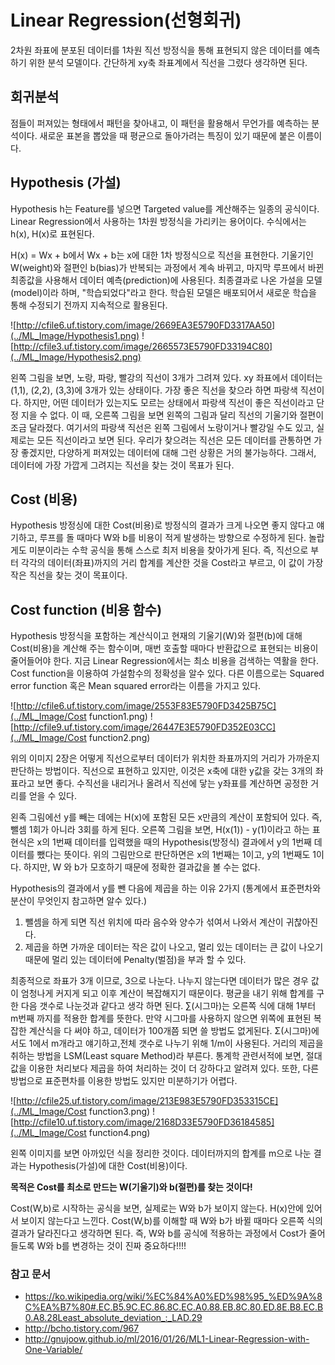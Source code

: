 Linear Regression(선형회귀)
=================
2차원 좌표에 분포된 데이터를 1차원 직선 방정식을 통해 표현되지 않은 데이터를 예측하기 위한 분석 모델이다. 간단하게 xy축 좌표계에서 직선을 그렸다 생각하면 된다.

## 회귀분석
점들이 퍼져있는 형태에서 패턴을 찾아내고, 이 패턴을 활용해서 무언가를 예측하는 분석이다. 새로운 표본을 뽑았을 때 평균으로 돌아가려는 특징이 있기 때문에 붙은 이름이다.


## Hypothesis (가설)
Hypothesis h는 Feature를 넣으면 Targeted value를 계산해주는 일종의 공식이다. Linear Regression에서 사용하는 1차원 방정식을 가리키는 용어이다. 수식에서는 h(x), H(x)로 표현된다.


H(x) = Wx + b에서 Wx + b는 x에 대한 1차 방정식으로 직선을 표현한다. 기울기인 W(weight)와 절편인 b(bias)가 반복되는 과정에서 계속 바뀌고, 마지막 루프에서 바뀐 최종값을 사용해서 데이터 예측(prediction)에 사용된다. 최종결과로 나온 가설을 모델(model)이라 하며, "학습되었다"라고 한다. 학습된 모델은 배포되어서 새로운 학습을 통해 수정되기 전까지 지속적으로 활용된다.

![http://cfile6.uf.tistory.com/image/2669EA3E5790FD3317AA50](../ML_Image/Hypothesis1.png)
![http://cfile3.uf.tistory.com/image/2665573E5790FD33194C80](../ML_Image/Hypothesis2.png)

왼쪽 그림을 보면, 노랑, 파랑, 빨강의 직선이 3개가 그려져 있다. xy 좌표에서 데이터는 (1,1), (2,2), (3,3)에 3개가 있는 상태이다. 가장 좋은 직선을 찾으라 하면 파랑색 직선이다.
하지만, 어떤 데이터가 있는지도 모르는 상태에서 파랑색 직선이 좋은 직선이라고 단정 지을 수 없다. 이 때, 오른쪽 그림을 보면 왼쪽의 그림과 달리 직선의 기울기와 절편이 조금 달라졌다. 여기서의 파랑색 직선은 왼쪽 그림에서 노랑이거나 빨강일 수도 있고, 실제로는 모든 직선이라고 보면 된다. 우리가 찾으려는 직선은 모든 데이터를 관통하면 가장 좋겠지만, 다양하게 퍼져있는 데이터에 대해 그런 상황은 거의 불가능하다. 그래서, 데이터에 가장 가깝게 그려지는 직선을 찾는 것이 목표가 된다.


## Cost (비용)
Hypothesis 방정싱에 대한 Cost(비용)로 방정식의 결과가 크게 나오면 좋지 않다고 얘기하고, 루프를 돌 때마다 W와 b를 비용이 적게 발생하는 방향으로 수정하게 된다. 놀랍게도 미분이라는 수학 공식을 통해 스스로 최저 비용을 찾아가게 된다. 즉, 직선으로 부터 각각의 데이터(좌표)까지의 거리 합계를 계산한 것을 Cost라고 부르고, 이 값이 가장 작은 직선을 찾는 것이 목표이다.


## Cost function (비용 함수)
Hypothesis 방정식을 포함하는 계산식이고 현재의 기울기(W)와 절편(b)에 대해 Cost(비용)을 계산해 주는 함수이며, 매번 호출할 때마다 반환값으로 표현되는 비용이 줄어들어야 한다. 지금 Linear Regression에서는 최소 비용을 검색하는 역활을 한다.
Cost function을 이용하여 가설함수의 정확성을 알수 있다. 다른 이름으로는 Squared error function 혹은 Mean squared error라는 이름을 가지고 있다.

![http://cfile6.uf.tistory.com/image/2553F83E5790FD3425B75C](../ML_Image/Cost function1.png)
![http://cfile9.uf.tistory.com/image/26447E3E5790FD352E03CC](../ML_Image/Cost function2.png)

위의 이미지 2장은 어떻게 직선으로부터 데이터가 위치한 좌표까지의 거리가 가까운지 판단하는 방법이다. 직선으로 표현하고 있지만, 이것은 x축에 대한 y값을 갖는 3개의 좌표라고 보면 좋다. 수직선을 내리거나 올려서 직선에 닿는 y좌표를 계산하면 공정한 거리를 얻을 수 있다.

왼족 그림에선 y를 빼는 데에는 H(x)에 포함된 모든 x만큼의 계산이 포함되어 있다. 즉, 뺄셈 1회가 아니라 3회를 하게 된다. 오른쪽 그림을 보면, H(x(1)) - y(1)이라고 하는 표현식은 x의 1번째 데이터를 입력했을 때의 Hypothesis(방정식) 결과에서 y의 1번째 데이터를 뺐다는 뜻이다. 위의 그림만으로 판단하면은 x의 1번째는 1이고, y의 1번째도 1이다. 하지만, W 와 b가 모호하기 때문에 정확한 결과값을 볼 수는 없다.

Hypothesis의 결과에서 y를 뺀 다음에 제곱을 하는 이유 2가지
(통계에서 표준편차와 분산이 무엇인지 참고하면 알수 있다.)

1. 뺄셈을 하게 되면 직선 위치에 따라 음수와 양수가 섞여서 나와서 계산이 귀찮아진다.
2. 제곱을 하면 가까운 데이터는 작은 값이 나오고, 멀리 있는 데이터는 큰 값이 나오기 때문에 멀리 있는 데이터에 Penalty(벌점)을 부과 할 수 있다.

최종적으로 좌표가 3개 이므로, 3으로 나눈다. 나누지 않는다면 데이터가 많은 경우 값이 엄청나게 커지게 되고 이후 계산이 복잡해지기 때문이다. 평균을 내기 위해 합계를 구한 다음 갯수로 나눈것과 같다고 생각 하면 된다. ∑(시그마)는 오른쪽 식에 대해 1부터 m번째 까지를 적용한 합계를 뜻한다. 만약 시그마를 사용하지 않으면 위쪽에 표현된 복잡한 계산식을 다 써야 하고, 데이터가 100개쯤 되면 쓸 방법도 없게된다. Σ(시그마)에서도 1에서 m개라고 얘기하고,전체 갯수로 나누기 위해 1/m이 사용된다. 거리의 제곱을 취하는 방법을 LSM(Least square Method)라 부른다. 통계학 관련서적에 보면, 절대값을 이용한 처리보다 제곱을 하여 처리하는 것이 더 강하다고 알려져 있다. 또한, 다른 방법으로 표준편차를 이용한 방법도 있지만 미분하기가 어렵다.

![http://cfile25.uf.tistory.com/image/213E983E5790FD353315CE](../ML_Image/Cost function3.png)
![http://cfile10.uf.tistory.com/image/2168D33E5790FD36184585](../ML_Image/Cost function4.png)

왼쪽 이미지를 보면 아까있던 식을 정리한 것이다. 데이터까지의 합계를 m으로 나눈 결과는 Hypothesis(가설)에 대한 Cost(비용)이다.

__목적은 Cost를 최소로 만드는 W(기울기)와 b(절편)를 찾는 것이다!__

Cost(W,b)로 시작하는 공식을 보면, 실제로는 W와 b가 보이지 않는다. H(x)안에 있어서 보이지 않는다고 느낀다. Cost(W,b)를 이해할 때 W와 b가 바뀔 때마다 오른쪽 식의 결과가 달라진다고 생각하면 된다. 즉, W와 b를 공식에 적용하는 과정에서 Cost가 줄어들도록 W와 b를 변경하는 것이 진짜 중요하다!!!!

### 참고 문서
- https://ko.wikipedia.org/wiki/%EC%84%A0%ED%98%95_%ED%9A%8C%EA%B7%80#.EC.B5.9C.EC.86.8C.EC.A0.88.EB.8C.80.ED.8E.B8.EC.B0.A8.28Least_absolute_deviation_:_LAD.29
- http://bcho.tistory.com/967
- http://gnujoow.github.io/ml/2016/01/26/ML1-Linear-Regression-with-One-Variable/
